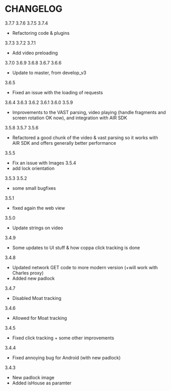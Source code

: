 CHANGELOG
=========

3.7.7
3.7.6
3.7.5
3.7.4
 - Refactoring code & plugins

3.7.3
3.7.2
3.7.1
 - Add video preloading

3.7.0
3.6.9
3.6.8
3.6.7
3.6.6
 - Update to master, from develop_v3

3.6.5
 - Fixed an issue with the loading of requests

3.6.4
3.6.3
3.6.2
3.6.1
3.6.0
3.5.9
 - Improvements to the VAST parsing, video playing (handle fragments and screen rotation OK now), and integration with AIR SDK

3.5.8
3.5.7
3.5.6
 - Refactored a good chunk of the video & vast parsing so it works with AIR SDK and offers generally better performance

3.5.5
 - Fix an issue with Images
3.5.4
 - add lock orientation

3.5.3
3.5.2
 - some small bugfixes

3.5.1
 - fixed again the web view

3.5.0
 - Update strings on video

3.4.9
 - Some updates to UI stuff & how coppa click tracking is done

3.4.8
 - Updated network GET code to more modern version (+will work with Charles proxy)
 - Added new padlock

3.4.7
 - Disabled Moat tracking

3.4.6
 - Allowed for Moat tracking

3.4.5
 - Fixed click tracking + some other improvements

3.4.4
 - Fixed annoying bug for Android (with new padlock)

3.4.3
 - New padlock image
 - Added isHouse as paramter
